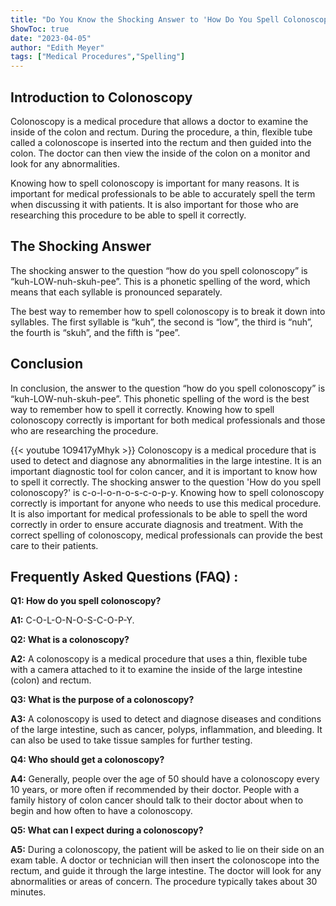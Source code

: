 ```yaml
---
title: "Do You Know the Shocking Answer to 'How Do You Spell Colonoscopy'?"
ShowToc: true 
date: "2023-04-05"
author: "Edith Meyer" 
tags: ["Medical Procedures","Spelling"]
---
```

## Introduction to Colonoscopy

Colonoscopy is a medical procedure that allows a doctor to examine the inside of the colon and rectum. During the procedure, a thin, flexible tube called a colonoscope is inserted into the rectum and then guided into the colon. The doctor can then view the inside of the colon on a monitor and look for any abnormalities.

Knowing how to spell colonoscopy is important for many reasons. It is important for medical professionals to be able to accurately spell the term when discussing it with patients. It is also important for those who are researching this procedure to be able to spell it correctly.

## The Shocking Answer

The shocking answer to the question “how do you spell colonoscopy” is “kuh-LOW-nuh-skuh-pee”. This is a phonetic spelling of the word, which means that each syllable is pronounced separately.

The best way to remember how to spell colonoscopy is to break it down into syllables. The first syllable is “kuh”, the second is “low”, the third is “nuh”, the fourth is “skuh”, and the fifth is “pee”.

## Conclusion

In conclusion, the answer to the question “how do you spell colonoscopy” is “kuh-LOW-nuh-skuh-pee”. This phonetic spelling of the word is the best way to remember how to spell it correctly. Knowing how to spell colonoscopy correctly is important for both medical professionals and those who are researching the procedure.

{{< youtube 1O9417yMhyk >}} 
Colonoscopy is a medical procedure that is used to detect and diagnose any abnormalities in the large intestine. It is an important diagnostic tool for colon cancer, and it is important to know how to spell it correctly. The shocking answer to the question 'How do you spell colonoscopy?' is c-o-l-o-n-o-s-c-o-p-y. Knowing how to spell colonoscopy correctly is important for anyone who needs to use this medical procedure. It is also important for medical professionals to be able to spell the word correctly in order to ensure accurate diagnosis and treatment. With the correct spelling of colonoscopy, medical professionals can provide the best care to their patients.

## Frequently Asked Questions (FAQ) :
**Q1: How do you spell colonoscopy?**

**A1:** C-O-L-O-N-O-S-C-O-P-Y.

**Q2: What is a colonoscopy?**

**A2:** A colonoscopy is a medical procedure that uses a thin, flexible tube with a camera attached to it to examine the inside of the large intestine (colon) and rectum.

**Q3: What is the purpose of a colonoscopy?**

**A3:** A colonoscopy is used to detect and diagnose diseases and conditions of the large intestine, such as cancer, polyps, inflammation, and bleeding. It can also be used to take tissue samples for further testing.

**Q4: Who should get a colonoscopy?**

**A4:** Generally, people over the age of 50 should have a colonoscopy every 10 years, or more often if recommended by their doctor. People with a family history of colon cancer should talk to their doctor about when to begin and how often to have a colonoscopy.

**Q5: What can I expect during a colonoscopy?**

**A5:** During a colonoscopy, the patient will be asked to lie on their side on an exam table. A doctor or technician will then insert the colonoscope into the rectum, and guide it through the large intestine. The doctor will look for any abnormalities or areas of concern. The procedure typically takes about 30 minutes.





